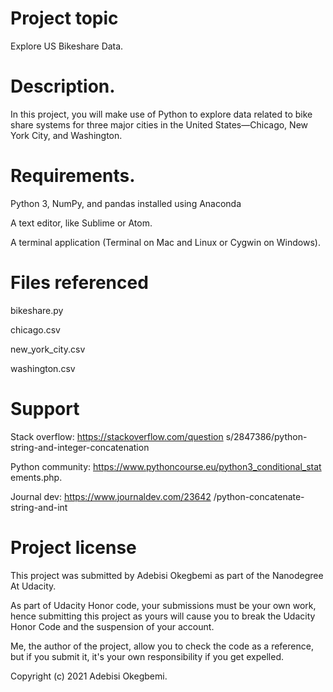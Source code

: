 

# Project topic

Explore US Bikeshare Data.


# Description.

In this project, you will make use of Python to explore data related to bike share systems for three major cities in the United States—Chicago, New York City, and Washington.


# Requirements.


Python 3, NumPy, and pandas installed using Anaconda

A text editor, like Sublime or Atom.

A terminal application (Terminal on Mac and Linux or Cygwin on Windows).


# Files referenced

bikeshare.py

chicago.csv

new_york_city.csv

washington.csv


# Support

Stack overflow:
https://stackoverflow.com/question s/2847386/python-string-and-integer-concatenation

Python community: https://www.pythoncourse.eu/python3_conditional_stat ements.php.

Journal dev:
https://www.journaldev.com/23642 /python-concatenate-string-and-int




# Project license

This project was submitted by Adebisi Okegbemi as part of the Nanodegree At Udacity.

As part of Udacity Honor code, your submissions must be your own work, hence submitting this project as yours will cause you to break the Udacity Honor Code and the suspension of your account.

Me, the author of the project, allow you to check the code as a reference, but if you submit it, it's your own responsibility if you get expelled.

Copyright (c) 2021 Adebisi Okegbemi.

